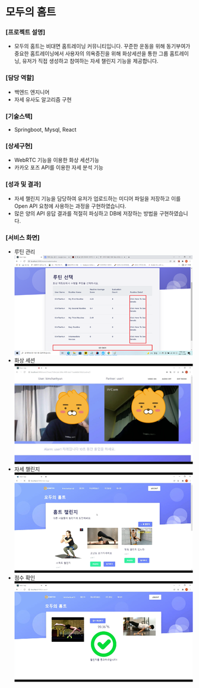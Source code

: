 모두의 홈트
===========

### [프로젝트 설명]
- 모두의 홈트는 비대면 홈트레이닝 커뮤니티입니다. 꾸준한 운동을 위해 동기부여가 중요한 홈트레이닝에서 사용자의 의욕증진을 위해 화상세션을 통한 그룹 홈트레이닝, 유저가 직접 생성하고 참여하는 자세 챌린지 기능을 제공합니다.

### [담당 역할]
- 백엔드 엔지니어
- 자세 유사도 알고리즘 구현

### [기술스택]
 - Springboot, Mysql, React

### [상세구현]
- WebRTC 기능을 이용한 화상 세션기능
- 카카오 포즈 API를 이용한 자세 분석 기능

### [성과 및 결과]
- 자세 챌린지 기능을 담당하여 유저가 업로드하는 미디어 파일을 저장하고 이를 Open API 요청에 사용하는 과정을 구현하였습니다. 
- 많은 양의 API 응답 결과를 적절히 파싱하고 DB에 저장하는 방법을 구현하였습니다.

### [서비스 화면]
- 루틴 관리
![routine](./img/routine.png)
- 화상 세션
![session](./img/session.jpg)
- 자세 챌린지
![challenge](./img/challenge.png)
- 점수 확인
![score](./img/score.png)
